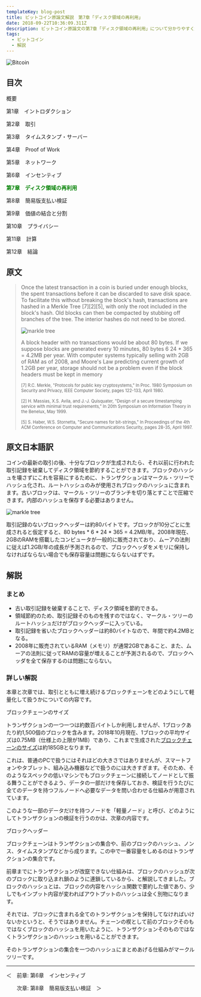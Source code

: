```yaml
---
templateKey: blog-post
title: ビットコイン原論文解説　第7章「ディスク領域の再利用」
date: 2018-09-22T10:36:09.311Z
description: ビットコイン原論文の第7章「ディスク領域の再利用」について分かりやすく解説します。
tags:
  - ビットコイン
  - 解説
---
```

![Bitcoin](/img/bitcoin-header.jpg)

## 目次

概要

第1章　イントロダクション

第2章　取引

第3章　タイムスタンプ・サーバー

第4章　Proof of Work

第5章　ネットワーク

第6章　インセンティブ

**<font color="Green">第7章　ディスク領域の再利用</font>**

第8章　簡易版支払い検証

第9章　価値の結合と分割

第10章　プライバシー

第11章　計算

第12章　結論

## 原文

> Once the latest transaction in a coin is buried under enough blocks, the spent transactions before it can be discarded to save disk space. To facilitate this without breaking the block's hash, transactions are hashed in a Merkle Tree \[7]\[2]\[5], with only the root included in the block's hash. Old blocks can then be compacted by stubbing off branches of the tree. The interior hashes do not need to be stored.
>
> ![markle tree](/img/bitcoin_markl_pdf.png)
>
> A block header with no transactions would be about 80 bytes. If we suppose blocks are generated every 10 minutes, 80 bytes 6 24 * 365 = 4.2MB per year. With computer systems typically selling with 2GB of RAM as of 2008, and Moore's Law predicting current growth of 1.2GB per year, storage should not be a problem even if the block headers must be kept in memory
>
> <span style="font-size: 80%">\[7] R.C. Merkle, "Protocols for public key cryptosystems," In Proc. 1980 Symposium on Security and Privacy, IEEE Computer Society, pages 122-133, April 1980.</span>
>
> <span style="font-size: 80%">\[2] H. Massias, X.S. Avila, and J.-J. Quisquater, "Design of a secure timestamping service with minimal trust requirements," In 20th Symposium on Information Theory in the Benelux, May 1999.</span>
>
> <span style="font-size: 80%">\[5] S. Haber, W.S. Stornetta, "Secure names for bit-strings," In Proceedings of the 4th ACM Conference on Computer and Communications Security, pages 28-35, April 1997.</span>

## 原文日本語訳

コインの最新の取引の後、十分なブロックが生成されたら、それ以前に行われた取引記録を破棄してディスク領域を節約することができます。ブロックのハッシュを壊さずにこれを容易にするために、トランザクションはマークル・ツリーでハッシュ化され、ルートハッシュのみが使用されブロックのハッシュに含まれます。古いブロックは、マークル・ツリーのブランチを切り落とすことで圧縮できます。内部のハッシュを保存する必要はありません。

![markle tree](/img/bitcoin_markl_pdf.png)

取引記録のないブロックヘッダーは約80バイトです。ブロックが10分ごとに生成されると仮定すると、80 bytes \* 6 \* 24 * 365 = 4.2MB/年。2008年現在、2GBのRAMを搭載したコンピュータが一般的に販売されており、ムーアの法則に従えば1.2GB/年の成長が予測されるので、ブロックヘッダをメモリに保持しなければならない場合でも保存容量は問題にならないはずです。

## 解説

### まとめ

* 古い取引記録を破棄することで、ディスク領域を節約できる。
* 領域節約のため、取引記録そのものを残すのではなく、マークル・ツリーのルートハッシュだけがブロックヘッダーに入っている。
* 取引記録を省いたブロックヘッダーは約80バイトなので、年間で約4.2MBとなる。
* 2008年に販売されているRAM（メモリ）が通常2GBであること、また、ムーアの法則に従ってRAMの容量が増えることが予測されるので、ブロックヘッダを全て保存するのは問題にならない。

### 詳しい解説

本章と次章では、取引とともに増え続けるブロックチェーンをどのようにして軽量化して扱うかについての内容です。

ブロックチェーンのサイズ

トランザクションの一つ一つは約数百バイトしか利用しませんが、1ブロックあたり約1,500個のブロックを含みます。2018年10月現在、1ブロックの平均サイズは0.75MB（仕様上の上限が1MB）であり、これまで生成された[ブロックチェーンのサイズ](https://www.blockchain.com/ja/charts/blocks-size)は約185GBとなります。

これは、普通のPCで扱うにはそれほどの大きさではありませんが、スマートフォンやタブレット、組み込み機器などで扱うのには大きすぎます。そのため、そのようなスペックの低いマシンでもブロックチェーンに接続してノードとして振る舞うことができるよう、データの一部だけを保存しておき、検証を行うたびに全てのデータを持つフルノードへ必要なデータを問い合わせる仕組みが用意されています。

このような一部のデータだけを持つノードを「軽量ノード」と呼び、どのようにしてトランザクションの検証を行うのかは、次章の内容です。

ブロックヘッダー

ブロックチェーンはトランザクションの集合や、前のブロックのハッシュ、ノンス、タイムスタンプなどから成ります。この中で一番容量をしめるのはトランザクションの集合です。

前章までにトランザクションが改竄できない仕組みは、ブロックのハッシュが次のブロックに取り込まれ鎖のように連鎖しているから、と解説してきました。ブロックのハッシュとは、ブロックの内容をハッシュ関数で要約した値であり、少しでもインプット内容が変わればアウトプットのハッシュは全く別物になります。

それでは、ブロックに含まれる全てのトランザクションを保持してなければいけないかというと、そうではありません。チェーンの楔として前のブロックそのもではなくブロックのハッシュを用いたように、トランザクションそのものではなくトランザクションのハッシュを用いることができます。

そのトランザクションの集合を一つのハッシュにまとめあげる仕組みがマークルツリーです。

 <hr>
＜　前章: 第6章　インセンティブ

　　次章: 第8章　簡易版支払い検証　＞
